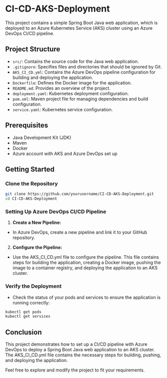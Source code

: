 # CI-CD-AKS-Deployment

This project contains a simple Spring Boot Java web application, which is deployed to an Azure Kubernetes Service (AKS) cluster using an Azure DevOps CI/CD pipeline.

## Project Structure

- `src/`: Contains the source code for the Java web application.
- `.gitignore`: Specifies files and directories that should be ignored by Git.
- `AKS_CI_CD.yml`: Contains the Azure DevOps pipeline configuration for building and deploying the application.
- `Dockerfile`: Defines the Docker image for the application.
- `README.md`: Provides an overview of the project.
- `deployment.yaml`: Kubernetes deployment configuration.
- `pom.xml`: Maven project file for managing dependencies and build configuration.
- `service.yaml`: Kubernetes service configuration.

## Prerequisites

- Java Development Kit (JDK)
- Maven
- Docker
- Azure account with AKS and Azure DevOps set up

## Getting Started

### Clone the Repository

```bash
git clone https://github.com/yourusername/CI-CD-AKS-Deployment.git
cd CI-CD-AKS-Deployment
```

### Setting Up Azure DevOps CI/CD Pipeline

1. **Create a New Pipeline:** 

  - In Azure DevOps, create a new pipeline and link it to your GitHub repository.

2. **Configure the Pipeline:** 

  - Use the AKS_CI_CD.yml file to configure the pipeline. This file contains steps for building the application, creating a Docker image, pushing the image to a container        registry, and deploying the application to an AKS cluster.

### Verify the Deployment

  - Check the status of your pods and services to ensure the application is running correctly:

```bash
kubectl get pods
kubectl get services
```
## Conclusion ##

This project demonstrates how to set up a CI/CD pipeline with Azure DevOps to deploy a Spring Boot Java web application to an AKS cluster. The AKS_CI_CD.yml file contains the necessary steps for building, pushing, and deploying the application.

Feel free to explore and modify the project to fit your requirements.
